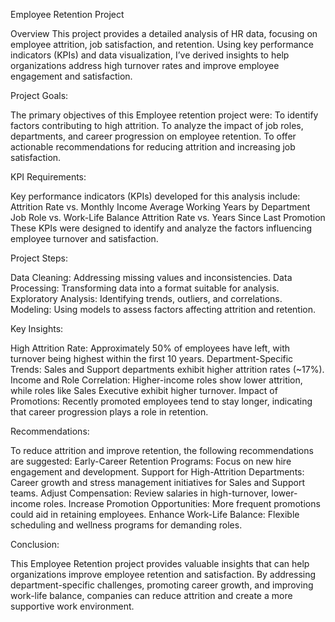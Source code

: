 Employee Retention Project

Overview
This project provides a detailed analysis of HR data, focusing on employee attrition, job satisfaction, and retention. Using key performance indicators (KPIs) and data visualization, I’ve derived insights to help organizations address high turnover rates and improve employee engagement and satisfaction.

Project Goals:

The primary objectives of this Employee retention project were:
To identify factors contributing to high attrition.
To analyze the impact of job roles, departments, and career progression on employee retention.
To offer actionable recommendations for reducing attrition and increasing job satisfaction.

 KPI Requirements:

Key performance indicators (KPIs) developed for this analysis include:
Attrition Rate vs. Monthly Income
Average Working Years by Department
Job Role vs. Work-Life Balance
Attrition Rate vs. Years Since Last Promotion
These KPIs were designed to identify and analyze the factors influencing employee turnover and satisfaction.

 Project Steps:

Data Cleaning: Addressing missing values and inconsistencies.
Data Processing: Transforming data into a format suitable for analysis.
Exploratory Analysis: Identifying trends, outliers, and correlations.
Modeling: Using models to assess factors affecting attrition and retention.

 Key Insights:

High Attrition Rate: Approximately 50% of employees have left, with turnover being highest within the first 10 years.
Department-Specific Trends: Sales and Support departments exhibit higher attrition rates (~17%).
Income and Role Correlation: Higher-income roles show lower attrition, while roles like Sales Executive exhibit higher turnover.
Impact of Promotions: Recently promoted employees tend to stay longer, indicating that career progression plays a role in retention.

 Recommendations:

To reduce attrition and improve retention, the following recommendations are suggested:
Early-Career Retention Programs: Focus on new hire engagement and development.
Support for High-Attrition Departments: Career growth and stress management initiatives for Sales and Support teams.
Adjust Compensation: Review salaries in high-turnover, lower-income roles.
Increase Promotion Opportunities: More frequent promotions could aid in retaining employees.
Enhance Work-Life Balance: Flexible scheduling and wellness programs for demanding roles.

 Conclusion:

This Employee Retention project provides valuable insights that can help organizations improve employee retention and satisfaction. By addressing department-specific challenges, promoting career growth, and improving work-life balance, companies can reduce attrition and create a more supportive work environment.
